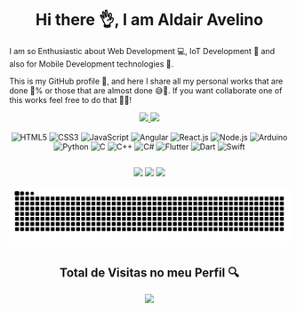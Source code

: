 <h1 align="center">Hi there 👌, I am Aldair Avelino</h1>

<div>
  <p>
    I am so Enthusiastic about Web Development 💻, IoT Development 🤖 and also for Mobile Development technologies 📱.
  </p>
  <p>
    This is my GitHub profile 📝, and here I share all my personal works that are done 💯% or those that are almost done 😅💯.
    If you want collaborate one of this works feel free to do that 🎉🆓!
  </p>
  
</div>

<div align="center">
  <a href="https://facebook.com/aldair.avelino.587">
  <img height="160em" src="https://github-readme-stats.vercel.app/api?username=AldairAvelino&show_icons=true&theme=nord&include_all_commits=true&count_private=true"/>
  <img height="160em" src="https://github-readme-stats.vercel.app/api/top-langs/?username=AldairAvelino&layout=compact&langs_count=7&theme=nord"/>
</div>
  
<div style="display: inline_block" align="center"><br>
  <a>
  <img src="https://cdn.jsdelivr.net/gh/devicons/devicon/icons/html5/html5-original.svg" alt="HTML5" width="40" height="40" style="max-width:100%;"></img>
  <img src="https://cdn.jsdelivr.net/gh/devicons/devicon/icons/css3/css3-original.svg" alt="CSS3" width="40" height="40" style="max-width:100%;"></img>
  <img src="https://cdn.jsdelivr.net/gh/devicons/devicon/icons/javascript/javascript-original.svg" alt="JavaScript" width="40" height="40" style="max-width:100%;"></img>
  <img src="https://cdn.jsdelivr.net/gh/devicons/devicon/icons/angularjs/angularjs-original.svg" alt="Angular" width="40" height="40" style="max-width:100%;"></img>
  <img src="https://cdn.jsdelivr.net/gh/devicons/devicon/icons/react/react-original.svg" alt="React.js" width="40" height="40" style="max-width:100%;"></img>
  <img src="https://cdn.jsdelivr.net/gh/devicons/devicon/icons/nodejs/nodejs-original.svg" alt="Node.js" width="40" height="40" style="max-width:100%;"></img>
  <img src="https://cdn.jsdelivr.net/gh/devicons/devicon/icons/arduino/arduino-original.svg" alt="Arduino" width="40" height="40" style="max-width:100%;"></img>
  <img src="https://cdn.jsdelivr.net/gh/devicons/devicon/icons/python/python-original.svg" alt="Python" width="40" height="40" style="max-width:100%;"></img>
  <img src="https://cdn.jsdelivr.net/gh/devicons/devicon/icons/c/c-original.svg" alt="C" width="40" height="40" style="max-width:100%;"></img>
  <img src="https://cdn.jsdelivr.net/gh/devicons/devicon/icons/cplusplus/cplusplus-original.svg" alt="C++" width="40" height="40" style="max-width:100%;"></img>
  <img src="https://cdn.jsdelivr.net/gh/devicons/devicon/icons/csharp/csharp-original.svg" alt="C#" width="40" height="40" style="max-width:100%;"></img>
  <img src="https://cdn.jsdelivr.net/gh/devicons/devicon/icons/flutter/flutter-original.svg" alt="Flutter" width="40" height="40" style="max-width:100%;"></img>
  <img src="https://cdn.jsdelivr.net/gh/devicons/devicon/icons/dart/dart-original.svg" alt="Dart" width="40" height="40" style="max-width:100%;"></img>
  <img src="https://cdn.jsdelivr.net/gh/devicons/devicon/icons/swift/swift-original.svg" alt="Swift" width="40" height="40" style="max-width:100%;"></img>
  </a>
</div>

  ##
 
<div align="center"> 
  <a href="https://www.instagram.com/aldair_avelino/" target="_blank"><img src="https://img.shields.io/badge/-Instagram-%23E4405F?style=for-the-badge&logo=instagram&logoColor=white" target="_blank"></a> 
  <a href = "mailto:aldair03avelino@gmail.com"><img src="https://img.shields.io/badge/-Gmail-%23333?style=for-the-badge&logo=gmail&logoColor=white" target="_blank"></a>
  <a href="https://www.linkedin.com/in/aldair-fernando-antónio-avelino-a0bb641ab/" target="_blank"><img src="https://img.shields.io/badge/-LinkedIn-%230077B5?style=for-the-badge&logo=linkedin&logoColor=white" target="_blank"></a>
  
  ![Snake animation](https://github.com/AldairAvelino/AldairAvelino/blob/output/github-contribution-grid-snake.svg)
  
  <p align="center"> 

  <h2>Total de Visitas no meu Perfil 🔍</h2>
  <p align="center"> 
  <img alingn="center" src="https://profile-counter.glitch.me/AldairAvelino/count.svg" />
  </p>

  </p>
  
</div>
